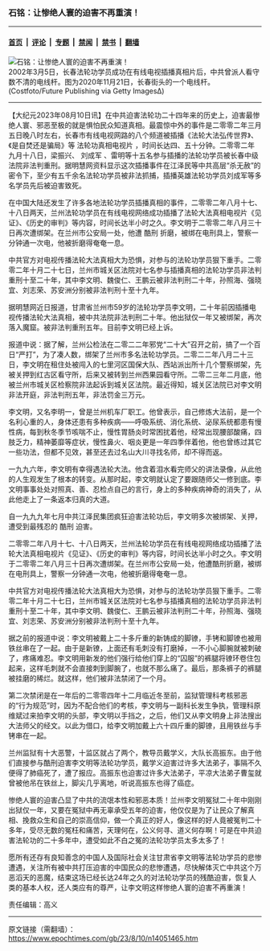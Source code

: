 ### 石铭：让惨绝人寰的迫害不再重演！

---

#### [首页](../../../..?n14051465) &nbsp;|&nbsp; [评论](../../../../../epoch-comment?n14051465) &nbsp;|&nbsp; [专题](../../../../../epoch-special?n14051465) &nbsp;|&nbsp; [禁闻](../../../../../epoch-news?n14051465) &nbsp;|&nbsp; [禁书](../../../../../books?n14051465) &nbsp;|&nbsp; [翻墙](https://github.com/gfw-breaker/nogfw/blob/master/README.md?n14051465)


<div><img alt="石铭：让惨绝人寰的迫害不再重演！" class="attachment-djy_600_400 size-djy_600_400 wp-post-image" src="https://i.epochtimes.com/assets/uploads/2022/10/id13845915-GettyImages-1229748164-600x400.jpg"/>
<div class="caption">
 2002年3月5日，长春法轮功学员成功在有线电视插播真相片后，中共曾派人看守数不清的电线杆。图为2020年11月21日，长春街头的一个电线杆。(Costfoto/Future Publishing via Getty Images∆)
</div></div><hr/><div class="post_content" id="artbody" itemprop="articleBody">
 <!-- article content begin -->
 <p>
  【大纪元2023年08月10日讯】在中共迫害法轮功二十四年来的历史上，迫害最惨绝人寰、邪恶至极的就是惧怕民众知道真相。最震惊中外的事件是二零零二年三月五日晚八时左右，长春市有线电视网路的八个频道被插播《法轮大法弘传世界》、《是自焚还是骗局》等
  <ok href="https://www.epochtimes.com/gb/tag/%E6%B3%95%E8%BD%AE%E5%8A%9F%E7%9C%9F%E7%9B%B8%E7%94%B5%E8%A7%86%E7%89%87.html">
   法轮功真相电视片
  </ok>
  ，时间长达四、五十分钟。二零零二年九月十八日，梁振兴、
  <ok href="https://www.epochtimes.com/gb/tag/%E5%88%98%E6%88%90%E5%86%9B.html">
   刘成军
  </ok>
  、雷明等十五名参与插播的法轮功学员被长春中级法院非法判重刑。据明慧网资料显示这次插播事件在江泽民等中共高层“杀无赦”的密令下，至少有五千余名法轮功学员被非法抓捕，插播英雄法轮功学员刘成军等多名学员先后被迫害致死。
 </p>
 <p>
  在中国大陆还发生了许多各地法轮功学员插播真相的事件，二零零二年八月十七、十八日两天，兰州法轮功学员在有线电视网络成功插播了法轮大法真相电视片《见证》、《历史的审判》等内容，时间长达半小时之久。李文明于二零零二年八月三十日再次遭绑架。在兰州市公安局一处，他遭
  <ok href="https://www.epochtimes.com/gb/tag/%E9%85%B7%E5%88%91.html">
   酷刑
  </ok>
  折磨，被绑在电刑具上，警察一分钟通一次电，他被折磨得奄奄一息。
 </p>
 <p>
  中共官方对电视传播法轮大法真相大为恐惧，对参与的法轮功学员狠下重手。二零零二年十月二十七日，兰州市城关区法院对七名参与插播真相的法轮功学员非法判重刑十至二十年，其中李文明、魏俊仁、王鹏云被非法判刑二十年，孙照海、强晓宜、刘志荣、苏安洲分别被非法判刑十至十九年。
 </p>
 <p>
  据明慧网近日报道，甘肃省兰州市59岁的法轮功学员李文明，二十年前因插播电视传播法轮大法真相，被中共法院非法判刑二十年。他出狱仅一年又被绑架，再次落入魔窟。被非法判重刑五年。目前李文明已经上诉。
 </p>
 <p>
  报道中说：据了解，兰州公检法在二零二二年邪党“二十大”召开之前，搞了一个百日“严打”，为了凑人数，绑架了兰州市多名法轮功学员。二零二二年八月二十三日，李文明在租住处被闯入的七里河区国保大队、西站派出所十几个警察绑架，先被关押到红古区看守所，后来又被转到兰州西果园看守所。二零二三年二月底，他被兰州市城关区检察院非法起诉到城关区法院。最近得知，城关区法院已对李文明非法开庭，非法判刑五年，非法罚金三万元。
 </p>
 <p>
  李文明，又名李明一，曾是兰州机车厂职工。他曾表示，自己修炼大法前，是一个名利心重的人，身体还患有多种疾病——呼吸系统、消化系统、泌尿系统都患有慢性病，每到秋冬季节咳喘不止，慢性胃肠炎时常困扰着他，经常出现腰部酸痛，四肢乏力，精神萎靡等症状，慢性鼻火、咽炎更是一年四季伴着他，他也曾练过其它一些功法，但都不见效，甚至还去过名山大川寻找名师，却不得而返。
 </p>
 <p>
  一九九六年，李文明有幸得遇法轮大法。他含着泪水看完师父的讲法录像，从此他的人生观发生了根本的转变。从那时起，李文明就认定了要跟随师父一修到底。李文明事事处处对照真、善、忍检点自己的言行，身上的多种疾病神奇的消失了，从此他走上了一条返本归真的大道。
 </p>
 <p>
  自一九九九年七月中共江泽民集团疯狂迫害法轮功后，李文明多次被绑架、关押，遭受到最残忍的
  <ok href="https://www.epochtimes.com/gb/tag/%E9%85%B7%E5%88%91.html">
   酷刑
  </ok>
  迫害。
 </p>
 <p>
  二零零二年八月十七、十八日两天，兰州法轮功学员在有线电视网络成功插播了法轮大法真相电视片《见证》、《历史的审判》等内容，时间长达半小时之久。李文明于二零零二年八月三十日再次遭绑架。在兰州市公安局一处，他遭酷刑折磨，被绑在电刑具上，警察一分钟通一次电，他被折磨得奄奄一息。
 </p>
 <p>
  中共官方对电视传播法轮大法真相大为恐惧，对参与的法轮功学员狠下重手。二零零二年十月二十七日，兰州市城关区法院对七名参与插播真相的法轮功学员非法判重刑十至二十年，其中李文明、魏俊仁、王鹏云被非法判刑二十年，孙照海、强晓宜、刘志荣、苏安洲分别被非法判刑十至十九年。
 </p>
 <p>
  据之前的报道中说：李文明被戴上二十多斤重的新铸成的脚镣，手铐和脚镣也被用铁丝串在了一起。由于是新镣，上面还有毛刺没有打磨掉，一不小心脚腕就被刺破了，疼痛难忍。李文明用新发的他们强行给他们穿上的“囚服”的裤腿将镣环卷住包起来，这样毛刺就不会直接刺到脚腕了，也就不那么痛了。最后，那条裤子的裤腿被挂磨的稀烂。就这样，他们被非法禁闭了一个月。
 </p>
 <p>
  第二次禁闭是在一年后的二零零四年十二月临近冬至前，监狱管理科考核邪恶的“行为规范”时，因为不配合他们的考核，李文明与一副科长发生争执，管理科原维斌过来拍李文明的头部，李文明以手挡之，之后，他们又从李文明身上非法搜出大法师父的经文。以此为借口，给李文明加戴上六十四斤重的脚镣，且用铁丝与手铐串在一起。
 </p>
 <p>
  兰州监狱有十大恶警，十监区就占了两个，教导员戴学义，大队长高振东。由于他们直接参与酷刑迫害李文明等法轮功学员，戴学义迫害过许多大法弟子，事隔不久便得了肺癌死了，遭了报应。高振东也迫害过许多大法弟子，平凉大法弟子曹玺就曾被他吊在铁丝上，脚尖几乎离地，听说高振东也得了癌症。
 </p>
 <p>
  惨绝人寰的迫害凸显了中共的流氓本性和邪恶本质！兰州李文明冤狱二十年中刚刚出狱仅一年，又要在冤狱中再无辜承受五年的迫害，他仅仅是为了让民众了解真相、挽救众生和自己的崇高信仰，做一个真正的好人，像这样的好人竟被冤判二十多年，受尽无数的冤枉和痛苦，天理何在，公义何寻、道义何存啊！可是在中共迫害法轮功的二十多年中，遭受如此不白之冤的法轮功学员太多太多了！
 </p>
 <p>
  愿所有还存有良知善念的中国人及国际社会关注甘肃省李文明等法轮功学员的悲惨遭遇，关注所有被中共打压迫害的中国民众的悲惨遭遇，尽快解体灭亡中共这个万恶滔天的恶魔，结束这场已经长达24年之久的对法轮功学员的残酷迫害，恢复人类的基本人权，还人类应有的尊严，让李文明这样惨绝人寰的迫害不再重演！
 </p>
 <p>
  责任编辑：高义
 </p>
 <!-- article content end -->
 <div id="below_article_ad">
 </div>
</div>


---

原文链接（需翻墙）：https://www.epochtimes.com/gb/23/8/10/n14051465.htm